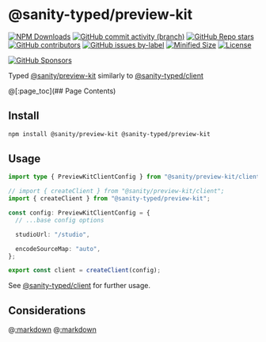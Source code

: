# @sanity-typed/preview-kit

[![NPM Downloads](https://img.shields.io/npm/dw/@sanity-typed/preview-kit?style=flat&logo=npm)](https://www.npmjs.com/package/@sanity-typed/preview-kit)
[![GitHub commit activity (branch)](https://img.shields.io/github/commit-activity/m/saiichihashimoto/sanity-typed?style=flat&logo=github)](https://github.com/saiichihashimoto/sanity-typed/pulls?q=is%3Apr+is%3Aclosed)
[![GitHub Repo stars](https://img.shields.io/github/stars/saiichihashimoto/sanity-typed?style=flat&logo=github)](https://github.com/saiichihashimoto/sanity-typed/stargazers)
[![GitHub contributors](https://img.shields.io/github/contributors/saiichihashimoto/sanity-typed?style=flat&logo=github)](https://github.com/saiichihashimoto/sanity-typed/graphs/contributors)
[![GitHub issues by-label](https://img.shields.io/github/issues/saiichihashimoto/sanity-typed/help%20wanted?style=flat&logo=github&color=007286)](https://github.com/saiichihashimoto/sanity-typed/labels/help%20wanted)
[![Minified Size](https://img.shields.io/bundlephobia/min/@sanity-typed/preview-kit?style=flat)](https://www.npmjs.com/package/@sanity-typed/preview-kit?activeTab=code)
[![License](https://img.shields.io/github/license/saiichihashimoto/sanity-typed?style=flat)](LICENSE)

[![GitHub Sponsors](https://img.shields.io/github/sponsors/saiichihashimoto?style=flat&logo=githubsponsors)](https://github.com/sponsors/saiichihashimoto)

Typed [@sanity/preview-kit](https://github.com/sanity-io/preview-kit) similarly to [@sanity-typed/client](../client)

@[:page_toc](## Page Contents)

## Install

```bash
npm install @sanity/preview-kit @sanity-typed/preview-kit
```

## Usage

```typescript
import type { PreviewKitClientConfig } from "@sanity/preview-kit/client";

// import { createClient } from "@sanity/preview-kit/client";
import { createClient } from "@sanity-typed/preview-kit";

const config: PreviewKitClientConfig = {
  // ...base config options

  studioUrl: "/studio",

  encodeSourceMap: "auto",
};

export const client = createClient(config);
```

See [@sanity-typed/client](../client) for further usage.

## Considerations

@[:markdown](../../docs/considerations/types-vs-content-lake.md)
@[:markdown](../../docs/considerations/evaluate-type-flakiness.md)
